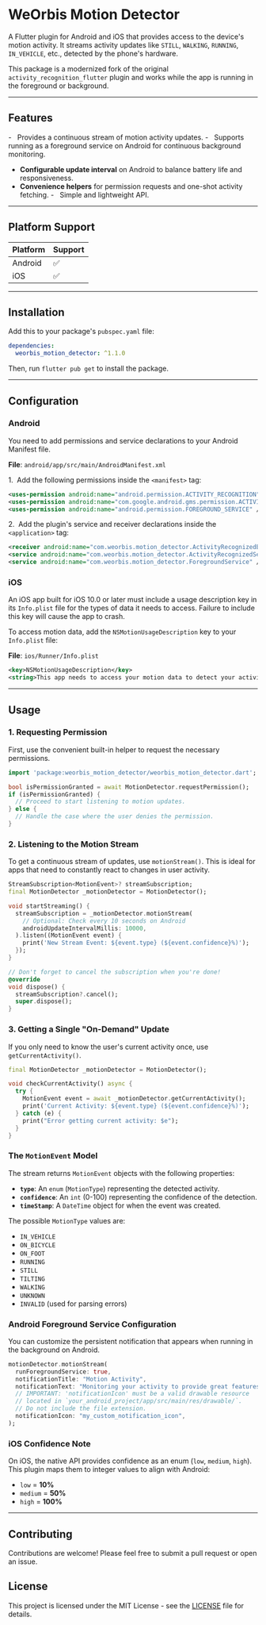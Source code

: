 # WeOrbis Motion Detector

[](https://pub.dev/packages/weorbis_motion_detector)

A Flutter plugin for Android and iOS that provides access to the device's motion activity. It streams activity updates like `STILL`, `WALKING`, `RUNNING`, `IN_VEHICLE`, etc., detected by the phone's hardware.

This package is a modernized fork of the original `activity_recognition_flutter` plugin and works while the app is running in the foreground or background.

-----

## Features

\-   Provides a continuous stream of motion activity updates.
\-   Supports running as a foreground service on Android for continuous background monitoring.

  - **Configurable update interval** on Android to balance battery life and responsiveness.
  - **Convenience helpers** for permission requests and one-shot activity fetching.
    \-   Simple and lightweight API.

-----

## Platform Support

| Platform | Support |
| --- | --- |
| Android | ✅ |
| iOS     | ✅ |

-----

## Installation

Add this to your package's `pubspec.yaml` file:

```yaml
dependencies:
  weorbis_motion_detector: ^1.1.0
```

Then, run `flutter pub get` to install the package.

-----

## Configuration

### Android

You need to add permissions and service declarations to your Android Manifest file.

**File**: `android/app/src/main/AndroidManifest.xml`

1.  Add the following permissions inside the `<manifest>` tag:

```xml     
<uses-permission android:name="android.permission.ACTIVITY_RECOGNITION" />
<uses-permission android:name="com.google.android.gms.permission.ACTIVITY_RECOGNITION" />
<uses-permission android:name="android.permission.FOREGROUND_SERVICE" />
```

2.  Add the plugin's service and receiver declarations inside the `<application>` tag:

```xml
<receiver android:name="com.weorbis.motion_detector.ActivityRecognizedBroadcastReceiver" android:exported="true"/>
<service android:name="com.weorbis.motion_detector.ActivityRecognizedService" android:permission="android.permission.BIND_JOB_SERVICE" android:exported="false"/>
<service android:name="com.weorbis.motion_detector.ForegroundService" />
```

### iOS

An iOS app built for iOS 10.0 or later must include a usage description key in its `Info.plist` file for the types of data it needs to access. Failure to include this key will cause the app to crash.

To access motion data, add the `NSMotionUsageDescription` key to your `Info.plist` file:

**File**: `ios/Runner/Info.plist`

```xml
<key>NSMotionUsageDescription</key>
<string>This app needs to access your motion data to detect your activity.</string>
```

-----

## Usage

### 1\. Requesting Permission

First, use the convenient built-in helper to request the necessary permissions.

```dart
import 'package:weorbis_motion_detector/weorbis_motion_detector.dart';

bool isPermissionGranted = await MotionDetector.requestPermission();
if (isPermissionGranted) {
  // Proceed to start listening to motion updates.
} else {
  // Handle the case where the user denies the permission.
}
```

### 2\. Listening to the Motion Stream

To get a continuous stream of updates, use `motionStream()`. This is ideal for apps that need to constantly react to changes in user activity.

```dart
StreamSubscription<MotionEvent>? streamSubscription;
final MotionDetector _motionDetector = MotionDetector();

void startStreaming() {
  streamSubscription = _motionDetector.motionStream(
    // Optional: Check every 10 seconds on Android
    androidUpdateIntervalMillis: 10000, 
  ).listen((MotionEvent event) {
    print('New Stream Event: ${event.type} (${event.confidence}%)');
  });
}

// Don't forget to cancel the subscription when you're done!
@override
void dispose() {
  streamSubscription?.cancel();
  super.dispose();
}
```

### 3\. Getting a Single "On-Demand" Update

If you only need to know the user's current activity once, use `getCurrentActivity()`.

```dart
final MotionDetector _motionDetector = MotionDetector();

void checkCurrentActivity() async {
  try {
    MotionEvent event = await _motionDetector.getCurrentActivity();
    print('Current Activity: ${event.type} (${event.confidence}%)');
  } catch (e) {
    print("Error getting current activity: $e");
  }
}
```

### The `MotionEvent` Model

The stream returns `MotionEvent` objects with the following properties:

  * **`type`**: An `enum` (`MotionType`) representing the detected activity.
  * **`confidence`**: An `int` (0-100) representing the confidence of the detection.
  * **`timeStamp`**: A `DateTime` object for when the event was created.

The possible `MotionType` values are:

  * `IN_VEHICLE`
  * `ON_BICYCLE`
  * `ON_FOOT`
  * `RUNNING`
  * `STILL`
  * `TILTING`
  * `WALKING`
  * `UNKNOWN`
  * `INVALID` (used for parsing errors)

### Android Foreground Service Configuration

You can customize the persistent notification that appears when running in the background on Android.

```dart
motionDetector.motionStream(
  runForegroundService: true,
  notificationTitle: "Motion Activity",
  notificationText: "Monitoring your activity to provide great features.",
  // IMPORTANT: 'notificationIcon' must be a valid drawable resource
  // located in `your_android_project/app/src/main/res/drawable/`.
  // Do not include the file extension.
  notificationIcon: "my_custom_notification_icon",
);
```

### iOS Confidence Note

On iOS, the native API provides confidence as an enum (`low`, `medium`, `high`). This plugin maps them to integer values to align with Android:

  * `low` = **10%**
  * `medium` = **50%**
  * `high` = **100%**

-----

## Contributing

Contributions are welcome\! Please feel free to submit a pull request or open an issue.

## License

This project is licensed under the MIT License - see the [LICENSE](https://github.com/weorbis/weorbis_motion_detector/blob/main/LICENSE) file for details.
